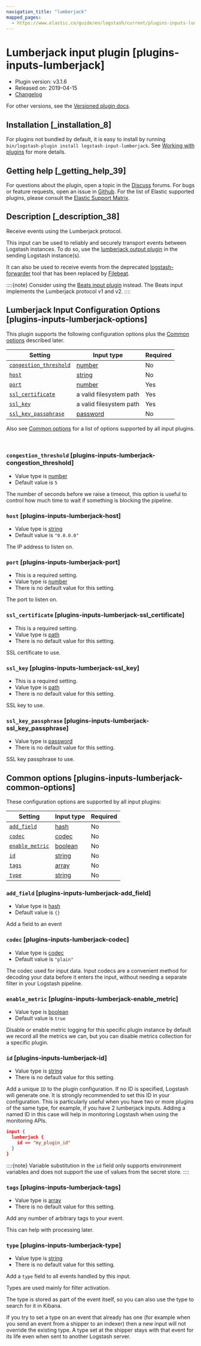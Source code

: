 ```yaml
---
navigation_title: "lumberjack"
mapped_pages:
  - https://www.elastic.co/guide/en/logstash/current/plugins-inputs-lumberjack.html
---
```


# Lumberjack input plugin [plugins-inputs-lumberjack]


* Plugin version: v3.1.6
* Released on: 2019-04-15
* [Changelog](https://github.com/logstash-plugins/logstash-input-lumberjack/blob/v3.1.6/CHANGELOG.md)

For other versions, see the [Versioned plugin docs](https://www.elastic.co/guide/en/logstash-versioned-plugins/current/input-lumberjack-index.md).

## Installation [_installation_8]

For plugins not bundled by default, it is easy to install by running `bin/logstash-plugin install logstash-input-lumberjack`. See [Working with plugins](https://www.elastic.co/guide/en/logstash/current/working-with-plugins.html) for more details.


## Getting help [_getting_help_39]

For questions about the plugin, open a topic in the [Discuss](http://discuss.elastic.co) forums. For bugs or feature requests, open an issue in [Github](https://github.com/logstash-plugins/logstash-input-lumberjack). For the list of Elastic supported plugins, please consult the [Elastic Support Matrix](https://www.elastic.co/support/matrix#logstash_plugins).


## Description [_description_38]

Receive events using the Lumberjack protocol.

This input can be used to reliably and securely transport events between Logstash instances. To do so, use the [lumberjack output plugin](https://www.elastic.co/guide/en/logstash/current/plugins-outputs-lumberjack.html) in the sending Logstash instance(s).

It can also be used to receive events from the deprecated [logstash-forwarder](https://github.com/elastic/logstash-forwarder) tool that has been replaced by [Filebeat](https://github.com/elastic/beats/tree/master/filebeat).

::::{note} 
Consider using the [Beats input plugin](https://www.elastic.co/guide/en/logstash/current/plugins-inputs-beats.html) instead. The Beats input implements the Lumberjack protocol v1 and v2.
::::



## Lumberjack Input Configuration Options [plugins-inputs-lumberjack-options]

This plugin supports the following configuration options plus the [Common options](plugins-inputs-lumberjack.md#plugins-inputs-lumberjack-common-options) described later.

| Setting | Input type | Required |
| --- | --- | --- |
| [`congestion_threshold`](plugins-inputs-lumberjack.md#plugins-inputs-lumberjack-congestion_threshold) | [number](introduction.md#number) | No |
| [`host`](plugins-inputs-lumberjack.md#plugins-inputs-lumberjack-host) | [string](introduction.md#string) | No |
| [`port`](plugins-inputs-lumberjack.md#plugins-inputs-lumberjack-port) | [number](introduction.md#number) | Yes |
| [`ssl_certificate`](plugins-inputs-lumberjack.md#plugins-inputs-lumberjack-ssl_certificate) | a valid filesystem path | Yes |
| [`ssl_key`](plugins-inputs-lumberjack.md#plugins-inputs-lumberjack-ssl_key) | a valid filesystem path | Yes |
| [`ssl_key_passphrase`](plugins-inputs-lumberjack.md#plugins-inputs-lumberjack-ssl_key_passphrase) | [password](introduction.md#password) | No |

Also see [Common options](plugins-inputs-lumberjack.md#plugins-inputs-lumberjack-common-options) for a list of options supported by all input plugins.

 

### `congestion_threshold` [plugins-inputs-lumberjack-congestion_threshold]

* Value type is [number](introduction.md#number)
* Default value is `5`

The number of seconds before we raise a timeout, this option is useful to control how much time to wait if something is blocking the pipeline.


### `host` [plugins-inputs-lumberjack-host]

* Value type is [string](introduction.md#string)
* Default value is `"0.0.0.0"`

The IP address to listen on.


### `port` [plugins-inputs-lumberjack-port]

* This is a required setting.
* Value type is [number](introduction.md#number)
* There is no default value for this setting.

The port to listen on.


### `ssl_certificate` [plugins-inputs-lumberjack-ssl_certificate]

* This is a required setting.
* Value type is [path](introduction.md#path)
* There is no default value for this setting.

SSL certificate to use.


### `ssl_key` [plugins-inputs-lumberjack-ssl_key]

* This is a required setting.
* Value type is [path](introduction.md#path)
* There is no default value for this setting.

SSL key to use.


### `ssl_key_passphrase` [plugins-inputs-lumberjack-ssl_key_passphrase]

* Value type is [password](introduction.md#password)
* There is no default value for this setting.

SSL key passphrase to use.



## Common options [plugins-inputs-lumberjack-common-options]

These configuration options are supported by all input plugins:

| Setting | Input type | Required |
| --- | --- | --- |
| [`add_field`](plugins-inputs-lumberjack.md#plugins-inputs-lumberjack-add_field) | [hash](https://www.elastic.co/guide/en/logstash/current/configuration-file-structure.html#hash) | No |
| [`codec`](plugins-inputs-lumberjack.md#plugins-inputs-lumberjack-codec) | [codec](https://www.elastic.co/guide/en/logstash/current/configuration-file-structure.html#codec) | No |
| [`enable_metric`](plugins-inputs-lumberjack.md#plugins-inputs-lumberjack-enable_metric) | [boolean](https://www.elastic.co/guide/en/logstash/current/configuration-file-structure.html#boolean) | No |
| [`id`](plugins-inputs-lumberjack.md#plugins-inputs-lumberjack-id) | [string](https://www.elastic.co/guide/en/logstash/current/configuration-file-structure.html#string) | No |
| [`tags`](plugins-inputs-lumberjack.md#plugins-inputs-lumberjack-tags) | [array](https://www.elastic.co/guide/en/logstash/current/configuration-file-structure.html#array) | No |
| [`type`](plugins-inputs-lumberjack.md#plugins-inputs-lumberjack-type) | [string](https://www.elastic.co/guide/en/logstash/current/configuration-file-structure.html#string) | No |

### `add_field` [plugins-inputs-lumberjack-add_field]

* Value type is [hash](https://www.elastic.co/guide/en/logstash/current/configuration-file-structure.html#hash)
* Default value is `{}`

Add a field to an event


### `codec` [plugins-inputs-lumberjack-codec]

* Value type is [codec](https://www.elastic.co/guide/en/logstash/current/configuration-file-structure.html#codec)
* Default value is `"plain"`

The codec used for input data. Input codecs are a convenient method for decoding your data before it enters the input, without needing a separate filter in your Logstash pipeline.


### `enable_metric` [plugins-inputs-lumberjack-enable_metric]

* Value type is [boolean](https://www.elastic.co/guide/en/logstash/current/configuration-file-structure.html#boolean)
* Default value is `true`

Disable or enable metric logging for this specific plugin instance by default we record all the metrics we can, but you can disable metrics collection for a specific plugin.


### `id` [plugins-inputs-lumberjack-id]

* Value type is [string](https://www.elastic.co/guide/en/logstash/current/configuration-file-structure.html#string)
* There is no default value for this setting.

Add a unique `ID` to the plugin configuration. If no ID is specified, Logstash will generate one. It is strongly recommended to set this ID in your configuration. This is particularly useful when you have two or more plugins of the same type, for example, if you have 2 lumberjack inputs. Adding a named ID in this case will help in monitoring Logstash when using the monitoring APIs.

```json
input {
  lumberjack {
    id => "my_plugin_id"
  }
}
```

::::{note} 
Variable substitution in the `id` field only supports environment variables and does not support the use of values from the secret store.
::::



### `tags` [plugins-inputs-lumberjack-tags]

* Value type is [array](https://www.elastic.co/guide/en/logstash/current/configuration-file-structure.html#array)
* There is no default value for this setting.

Add any number of arbitrary tags to your event.

This can help with processing later.


### `type` [plugins-inputs-lumberjack-type]

* Value type is [string](https://www.elastic.co/guide/en/logstash/current/configuration-file-structure.html#string)
* There is no default value for this setting.

Add a `type` field to all events handled by this input.

Types are used mainly for filter activation.

The type is stored as part of the event itself, so you can also use the type to search for it in Kibana.

If you try to set a type on an event that already has one (for example when you send an event from a shipper to an indexer) then a new input will not override the existing type. A type set at the shipper stays with that event for its life even when sent to another Logstash server.



